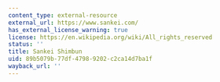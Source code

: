 ```yaml
---
content_type: external-resource
external_url: https://www.sankei.com/
has_external_license_warning: true
license: https://en.wikipedia.org/wiki/All_rights_reserved
status: ''
title: Sankei Shimbun
uid: 89b5079b-77df-4798-9202-c2ca14d7ba1f
wayback_url: ''
---
```

